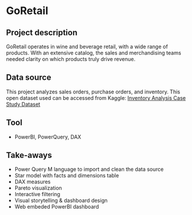 # GoRetail

## Project description
GoRetail operates in wine and beverage retail, with a wide range of products. With an extensive catalog, the sales and merchandising teams needed clarity on which products truly drive revenue. 

## Data source
This project analyzes sales orders, purchase orders, and inventory. This open dataset used can be accessed from Kaggle:
[Inventory Analysis Case Study Dataset](https://www.kaggle.com/datasets/bhanupratapbiswas/inventory-analysis-case-study)

## Tool
- PowerBI, PowerQuery, DAX

## Take-aways
- Power Query M language to import and clean the data source
- Star model with facts and dimensions table
- DAX measures
- Pareto visualization
- Interactive filtering
- Visual storytelling & dashboard design
- Web embeded PowerBI dashboard

